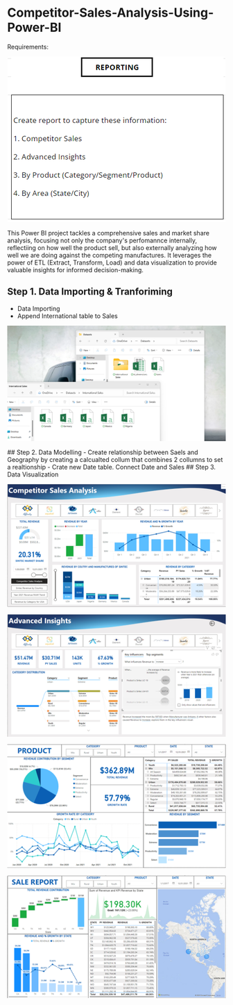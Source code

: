 # Competitor-Sales-Analysis-Using-Power-BI
Requirements:
<p align="center">
  <img src="https://github.com/HuyQuangOP/QuangHuyDao.Portfolio/blob/main/image/requiremetns.png" alt="Image" />
</p>

This Power BI project tackles a comprehensive sales and market share analysis, focusing not only the company's perfomannce internally, reflectiing on how well the product sell, but also externally analyzing how well we are doing against the competing manufactures. It leverages the power of ETL (Extract, Transform, Load) and data visualization to provide valuable insights for informed decision-making.

## Step 1. Data Importing & Tranforiming
- Data Importing
- Append International table to Sales
<p align="center">
  <img src="https://github.com/HuyQuangOP/QuangHuyDao.Portfolio/blob/main/image/Screenshot%202024-05-01%20164219.png" alt="Image" />
</p>
## Step 2. Data Modelling
- Create relationship between Saels and Geography by creating a calcualted collum that combines 2 collumns to set a realtionship
- Crate new Date table. Connect Date and Sales
## Step 3. Data Visualization

![image](https://github.com/HuyQuangOP/QuangHuyDao.Portfolio/blob/main/image/BI1.png)

![image](https://github.com/HuyQuangOP/QuangHuyDao.Portfolio/blob/main/image/BI2.png)

![image](https://github.com/HuyQuangOP/QuangHuyDao.Portfolio/blob/main/image/BI3.png)

![image](https://github.com/HuyQuangOP/QuangHuyDao.Portfolio/blob/main/image/BI4.png)
